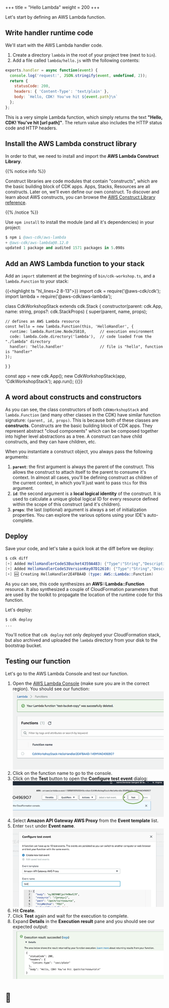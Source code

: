 +++
title = "Hello Lambda"
weight = 200
+++

Let's start by defining an AWS Lambda function.

## Write handler runtime code

We'll start with the AWS Lambda handler code.

1. Create a directory `lambda` in the root of your project tree (next to `bin`).
2. Add a file called `lambda/hello.js` with the following contents:

```js
exports.handler = async function(event) {
  console.log('request:', JSON.stringify(event, undefined, 2));
  return {
    statusCode: 200,
    headers: { 'Content-Type': 'text/plain' },
    body: `Hello, CDK! You've hit ${event.path}\n`
  };
};
```

This is a very simple Lambda function, which simply returns the text __"Hello,
CDK! You've hit [url path]"__. The return value also includes the HTTP status
code and HTTP headers.

## Install the AWS Lambda construct library

In order to that, we need to install and import the __AWS Lambda Construct
Library__.

{{% notice info %}}

Construct libraries are code modules that contain
"constructs", which are the basic building block of CDK apps. Apps, Stacks, Resources are all
constructs. Later on, we'll even define our own construct. To discover and learn about AWS constructs, you can browse the [AWS Construct
Library reference](https://awslabs.github.io/aws-cdk/reference.html).

{{% /notice %}}

Use `npm install` to install the module (and all it's dependencies) in your project:

```s
$ npm i @aws-cdk/aws-lambda
+ @aws-cdk/aws-lambda@0.12.0
updated 1 package and audited 1571 packages in 5.098s
```

## Add an AWS Lambda function to your stack

Add an `import` statement at the beginning of `bin/cdk-workshop.ts`, and a
`lambda.Function` to your stack:

{{<highlight ts "hl_lines=2 8-13">}}
import cdk = require('@aws-cdk/cdk');
import lambda = require('@aws-cdk/aws-lambda');

class CdkWorkshopStack extends cdk.Stack {
  constructor(parent: cdk.App, name: string, props?: cdk.StackProps) {
    super(parent, name, props);

    // defines an AWS Lambda resource
    const hello = new lambda.Function(this, 'HelloHandler', {
      runtime: lambda.Runtime.NodeJS810,      // execution environment
      code: lambda.Code.directory('lambda'),  // code loaded from the "./lambda" directory
      handler: 'hello.handler'                // file is "hello", function is "handler"
    });

  }
}

const app = new cdk.App();
new CdkWorkshopStack(app, 'CdkWorkshopStack');
app.run();
{{</highlight>}}

## A word about constructs and constructors

As you can see, the class constructors of both `CdkWorkshopStack` and
`lambda.Function` (and many other classes in the CDK) have similar function
signature: `(parent, id, props)`. This is because both of these classes are
__constructs__. Constructs are the basic building block of CDK apps. They
represent abstract "cloud components" which can be composed together into higher
level abstractions as a tree. A construct can have child constructs, and they
can have children, etc.

When you instantiate a construct object, you always pass the following
arguments:

1. __`parent`__: the first argument is always the parent of the construct. This
   allows the construct to attach itself to the parent to consume it's context.
   In almost all cases, you'll be defining construct as children of the current
   context, in which you'll just want to pass `this` for this argument.
2. __`id`__: the second argument is a __local logical identity__ of the
   construct. It is used to calculate a unique global logical ID for every
   resource defined within the scope of this construct (and it's children).
3. __`props`__: the last (optional) argument is always a set of initialization
   properties. You can explore the various options using your IDE's
   auto-complete.

## Deploy

Save your code, and let's take a quick look at the diff before we deploy:

```s
$ cdk diff
[+] Added HelloHandlerCodeS3Bucket4359A483: {"Type":"String","Description":"S3 bucket for asset \"CdkWorkshopStack/HelloHandler/Code\""}
[+] Added HelloHandlerCodeS3VersionKey07D12610: {"Type":"String","Description":"S3 key for asset version \"CdkWorkshopStack/HelloHandler/Code\""}
[+] 🆕 Creating HelloHandler2E4FBA4D (type: AWS::Lambda::Function)
```

As you can see, this code synthesizes an __AWS::Lambda::Function__ resource. It
also synthesized a couple of CloudFormation parameters that are used by the
toolkit to propagate the location of the runtime code for this function.

Let's deploy:

```s
$ cdk deploy
...
```

You'll notice that `cdk deploy` not only deployed your CloudFormation stack, but
also archived and uploaded the `lambda` directory from your disk to the
bootstrap bucket.

## Testing our function

Let's go to the AWS Lambda Console and test our function.

1. Open the [AWS Lambda
   Console](https://console.aws.amazon.com/lambda/home#/functions) (make sure
   you are in the correct region). You should see our function:
    ![](./lambda-1.png)
2. Click on the function name to go to the console.
3. Click on the __Test__ button to open the __Configure test event__ dialog:
    ![](./lambda-2.png)
4. Select __Amazon API Gateway AWS Proxy__ from the __Event template__ list.
5. Enter `test` under __Event name__.
    ![](./lambda-3.png)
6. Hit __Create__.
7. Click __Test__ again and wait for the execution to complete.
8. Expand __Details__ in the __Execution result__ pane and you should see our expected output:
    ![](./lambda-4.png)

# 👏
